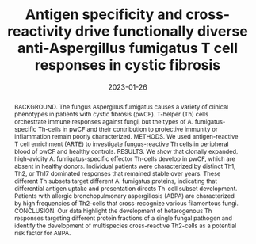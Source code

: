 ---
title: "Antigen specificity and cross-reactivity drive functionally diverse anti-Aspergillus fumigatus T cell responses in cystic fibrosis"
authors:
- Carsten Schwarz
- Patience Eschenhagen
- Henrijette Schmidt
- Thordis Hohnstein
- Christina Iwert
- Claudia Grehn
- Jobst Roehmel
- Eva Steinke
- Mirjam Stahl
- Laura Lozza
- Ekaterina Tikhonova
- Elisa Rosati
- Ulrik Stervbo
- Nina Babel
- Jochen G. Mainz
- Hilmar Wisplinghoff
- Frank Ebel
- Lei-Jie Jia
- Matthew G. Blango
- Peter Hortschansky
- Sascha Brunke
- Bernhard Hube
- Axel A. Brakhage
- Olaf Kniemeyer
- Alexander Scheffold
- Petra Bacher
#author_notes:
#- "Equal contribution"
#- "Equal contribution"
date: "2023-01-26"
doi: "https://doi.org/10.1172/JCI161593"

# Schedule page publish date (NOT publication's date).
publishDate: "2019-02-21"

# Publication type.
# Legend: 0 = Uncategorized; 1 = Conference paper; 2 = Journal article;
# 3 = Preprint / Working Paper; 4 = Report; 5 = Book; 6 = Book section;
# 7 = Thesis; 8 = Patent
publication_types: ["Journal article"]

# Publication name and optional abbreviated publication name.
publication: "Journal of Clinical Investigation, https://doi.org/10.1172/JCI161593"
publication_short: ""

abstract: "BACKGROUND. The fungus Aspergillus fumigatus causes a variety of clinical phenotypes in patients with cystic fibrosis (pwCF). T-helper (Th) cells orchestrate immune responses against fungi, but the types of A. fumigatus-specific Th-cells in pwCF and their contribution to protective immunity or inflammation remain poorly characterized.

METHODS. We used antigen-reactive T cell enrichment (ARTE) to investigate fungus-reactive Th cells in peripheral blood of pwCF and healthy controls.

RESULTS. We show that clonally expanded, high-avidity A. fumigatus-specific effector Th-cells develop in pwCF, which are absent in healthy donors. Individual patients were characterized by distinct Th1, Th2, or Th17 dominated responses that remained stable over years. These different Th subsets target different A. fumigatus proteins, indicating that differential antigen uptake and presentation directs Th-cell subset development. Patients with allergic bronchopulmonary aspergillosis (ABPA) are characterized by high frequencies of Th2-cells that cross-recognize various filamentous fungi.

CONCLUSION. Our data highlight the development of heterogenous Th responses targeting different protein fractions of a single fungal pathogen and identify the development of multispecies cross-reactive Th2-cells as a potential risk factor for ABPA."

# Summary. An optional shortened abstract.
summary: 

tags:
- Source Themes
featured: false

# links:
# - name: ""
#   url: ""
url_pdf: https://doi.org/10.1172/JCI161593
url_code: ''
url_dataset: ''
url_poster: ''
url_project: ''
url_slides: ''
url_source: ''
url_video: ''

# Featured image
# To use, add an image named `featured.jpg/png` to your page's folder. 
#image:
#  caption: 'Image credit: [**Unsplash**](https://unsplash.com/photos/jdD8gXaTZsc)'
#  focal_point: ""
#  preview_only: false

# Associated Projects (optional).
#   Associate this publication with one or more of your projects.
#   Simply enter your project's folder or file name without extension.
#   E.g. `internal-project` references `content/project/internal-project/index.md`.
#   Otherwise, set `projects: []`.
#projects: []

# Slides (optional).
#   Associate this publication with Markdown slides.
#   Simply enter your slide deck's filename without extension.
#   E.g. `slides: "example"` references `content/slides/example/index.md`.
#   Otherwise, set `slides: ""`.
#slides: example
---